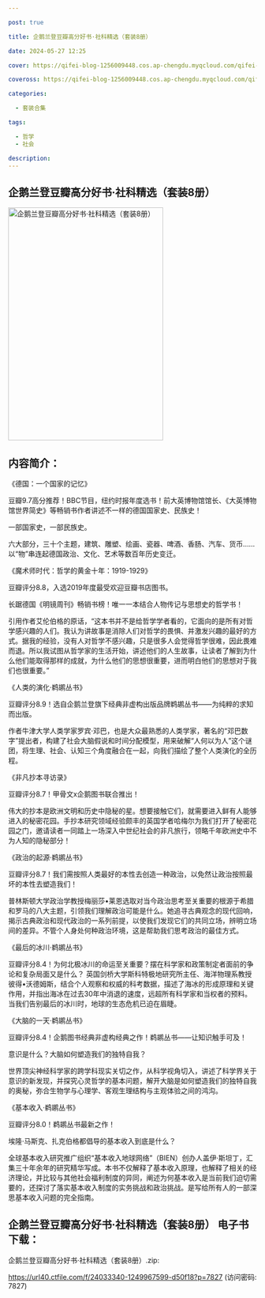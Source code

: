 ```yaml
---

post: true

title: 企鹅兰登豆瓣高分好书·社科精选（套装8册）

date: 2024-05-27 12:25

cover: https://qifei-blog-1256009448.cos.ap-chengdu.myqcloud.com/qifei-blog/66120c2768eb93571351948c.jpg

coveross: https://qifei-blog-1256009448.cos.ap-chengdu.myqcloud.com/qifei-blog/66120c2768eb93571351948c.jpg

categories:

  - 套装合集

tags:

  - 哲学
  - 社会

description:
---
```


##  企鹅兰登豆瓣高分好书·社科精选（套装8册）

<img alt="企鹅兰登豆瓣高分好书·社科精选（套装8册） " class="aligncenter loading" data-was-processed="true" decoding="async" fetchpriority="high" height="471" src="https://qifei-blog-1256009448.cos.ap-chengdu.myqcloud.com/qifei-blog/66120c2768eb93571351948c.jpg " style="cursor: zoom-in;" width="314"/>

## 内容简介：

《德国：一个国家的记忆》<br/>

豆瓣9.7高分推荐！BBC节目，纽约时报年度选书！前大英博物馆馆长、《大英博物馆世界简史》等畅销书作者讲述不一样的德国国家史、民族史！<br/>

一部国家史，一部民族史。<br/>

六大部分，三十个主题，建筑、雕塑、绘画、瓷器、啤酒、香肠、汽车、货币……以“物”串连起德国政治、文化、艺术等数百年历史变迁。<br/>

《魔术师时代：哲学的黄金十年：1919-1929》<br/>

豆瓣评分8.8，入选2019年度最受欢迎豆瓣书店图书。<br/>

长踞德国《明镜周刊》畅销书榜！唯一一本结合人物传记与思想史的哲学书！<br/>

引用作者艾伦伯格的原话，“这本书并不是给哲学学者看的，它面向的是所有对哲学感兴趣的人们。我认为讲故事是消除人们对哲学的畏惧、并激发兴趣的最好的方式。据我的经验，没有人对哲学不感兴趣，只是很多人会觉得哲学很难，因此畏难而退。所以我试图从哲学家的生活开始，讲述他们的人生故事，让读者了解到为什么他们能取得那样的成就，为什么他们的思想很重要，进而明白他们的思想对于我们也很重要。”<br/>

《人类的演化·鹈鹕丛书》<br/>

豆瓣评分8.9！选自企鹅兰登旗下经典非虚构出版品牌鹈鹕丛书——为纯粹的求知而出版。<br/>

作者牛津大学人类学家罗宾·邓巴，也是大众最熟悉的人类学家，著名的“邓巴数字”提出者，构建了社会大脑假说和时间分配模型，用来破解“人何以为人”这个谜团，将生理、社会、认知三个角度融合在一起，向我们描绘了整个人类演化的全历程。<br/>

《非凡抄本寻访录》<br/>

豆瓣评分8.7！甲骨文x企鹅图书联合推出！<br/>

伟大的抄本是欧洲文明和历史中隐秘的星。想要接触它们，就需要进入鲜有人能够进入的秘密花园。手抄本研究领域经验颇丰的英国学者哈梅尔为我们打开了秘密花园之门，邀请读者一同踏上一场深入中世纪社会的非凡旅行，领略千年欧洲史中不为人知的隐秘部分！<br/>

《政治的起源·鹈鹕丛书》<br/>

豆瓣评分8.7！我们需按照人类最好的本性去创造一种政治，以免然让政治按照最坏的本性去塑造我们！<br/>

普林斯顿大学政治学教授梅丽莎•莱恩选取对当今政治思考至关重要的根源于希腊和罗马的八大主题，引领我们理解政治可能是什么。她追寻古典观念的现代回响，揭示古典政治和现代政治的一系列前提，以使我们发现它们的共同立场，辨明立场间的差异。不管个人身处何种政治环境，这是帮助我们思考政治的最佳方式。<br/>

《最后的冰川·鹈鹕丛书》<br/>

豆瓣评分8.4！为何北极冰川的命运至关重要？摆在科学家和政策制定者面前的争论和复杂局面又是什么？ 英国剑桥大学斯科特极地研究所主任、海洋物理系教授彼得•沃德姆斯，结合个人观察和权威的科考数据，描述了海冰的形成原理和关键作用，并指出海冰在过去30年中消退的速度，远超所有科学家和当权者的预料。当我们告别最后的冰川时，地球的生态危机已迫在眉睫。<br/>

《大脑的一天·鹈鹕丛书》<br/>

豆瓣评分8.4！企鹅图书经典非虚构经典之作！鹈鹕丛书——让知识触手可及！<br/>

意识是什么？大脑如何塑造我们的独特自我？<br/>

世界顶尖神经科学家的跨学科现实关切之作，从科学视角切入，讲述了科学界关于意识的新发现，并探究心灵哲学的基本问题，解开大脑是如何塑造我们的独特自我的奥秘，弥合生物学与心理学、客观生理结构与主观体验之间的鸿沟。<br/>

《基本收入·鹈鹕丛书》<br/>

豆瓣评分8.0！鹈鹕丛书最新之作！<br/>

埃隆·马斯克、扎克伯格都倡导的基本收入到底是什么？<br/>

全球基本收入研究推广组织“基本收入地球网络”（BIEN）创办人盖伊·斯坦丁，汇集三十年余年的研究精华写成。本书不仅解释了基本收入原理，也解释了相关的经济理论，并比较与其他社会福利制度的异同，阐述为何基本收入是当前我们迫切需要的，还探讨了落实基本收入制度的实务挑战和政治挑战。是写给所有人的一部深思基本收入问题的完全指南。

## 企鹅兰登豆瓣高分好书·社科精选（套装8册） 电子书下载：
企鹅兰登豆瓣高分好书·社科精选（套装8册）.zip: 

https://url40.ctfile.com/f/24033340-1249967599-d50f18?p=7827 (访问密码: 7827)
